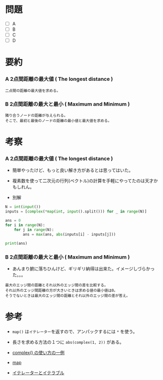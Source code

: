 # 問題
* [ ] A
* [ ] B
* [ ] C
* [ ] D

# 要約
### A 2点間距離の最大値 ( The longest distance )
```text
二点間の距離の最大値を求める。
```

### B 2点間距離の最大と最小 ( Maximum and Minimum )
```text
隣り合うノードの距離が与えられる。
そこで、最初と最後のノードの距離の最小値と最大値を求める。
```

# 考察
### A 2点間距離の最大値 ( The longest distance )
- 簡単やったけど、もっと良い解き方があるとは思ってはいた。
- 複素数を使って二次元の行列(ベクトル)の計算を手軽にやってたのは天才かもしれん。

- 別解
```python
N = int(input())
inputs = [complex(*map(int, input().split())) for _ in range(N)]

ans = 0
for i in range(N):
    for j in range(N):
        ans = max(ans, abs(inputs[i] - inputs[j]))

print(ans)
```

### B 2点間距離の最大と最小 ( Maximum and Minimum )
- あんまり腑に落ちひんけど、ギリギリ納得は出来た。イメージしづらかった。。。

```text
最大のエッジ間の距離とそれ以外のエッジ間の差を比較する。
それ以外のエッジ間距離の方が大きいときは求める値の最小値は0。
そうでないときは最大のエッジ間の距離とそれ以外のエッジ間の差が答え。
```

# 参考
- `map()` は`イテレーター`を返すので、アンパックするには `*` を使う。
- 長さを求める方法の１つに `abs(complex(1, 2))` がある。

- [complex() の使い方の一例](https://python.atelierkobato.com/complex/)

- [map](https://docs.python.jp/3/library/functions.html#map)

- [イテレーターとイテラブル](https://hibiki-press.tech/learn_prog/python/iterable_iterator/1567#i-3)
